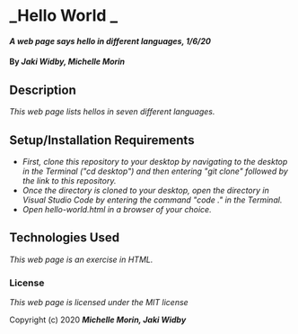 # _Hello World _

#### _A web page says hello in different languages, 1/6/20_

#### By _**Jaki Widby, Michelle Morin**_

## Description

_This web page lists hellos in seven different languages._

## Setup/Installation Requirements

* _First, clone this repository to your desktop by navigating to the desktop in the Terminal ("cd desktop") and then entering "git clone" followed by the link to this repository._
* _Once the directory is cloned to your desktop, open the directory in Visual Studio Code by entering the command "code ." in the Terminal._
* _Open hello-world.html in a browser of your choice._

## Technologies Used

_This web page is an exercise in HTML._

### License

*This web page is licensed under the MIT license*

Copyright (c) 2020 **_Michelle Morin, Jaki Widby_**